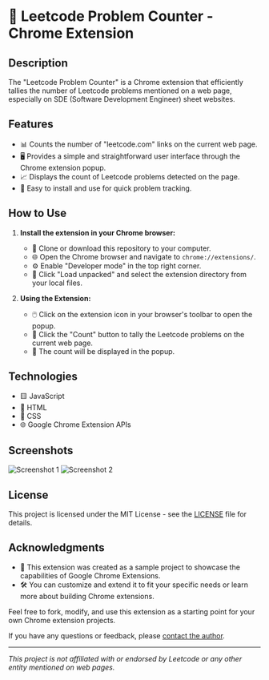 # 🚀 Leetcode Problem Counter - Chrome Extension

## Description

The "Leetcode Problem Counter" is a Chrome extension that efficiently tallies the number of Leetcode problems mentioned on a web page, especially on SDE (Software Development Engineer) sheet websites.

## Features

- 📊 Counts the number of "leetcode.com" links on the current web page.
- 🖥️ Provides a simple and straightforward user interface through the Chrome extension popup.
- 📈 Displays the count of Leetcode problems detected on the page.
- 🚀 Easy to install and use for quick problem tracking.

## How to Use

1. **Install the extension in your Chrome browser:**
   - 🔄 Clone or download this repository to your computer.
   - 🌐 Open the Chrome browser and navigate to `chrome://extensions/`.
   - ⚙️ Enable "Developer mode" in the top right corner.
   - 📂 Click "Load unpacked" and select the extension directory from your local files.

2. **Using the Extension:**
   - 🖱️ Click on the extension icon in your browser's toolbar to open the popup.
   - 🔄 Click the "Count" button to tally the Leetcode problems on the current web page.
   - 📌 The count will be displayed in the popup.

## Technologies

- 🟨 JavaScript
- 📄 HTML
- 🎨 CSS
- 🌐 Google Chrome Extension APIs

## Screenshots

![Screenshot 1](https://github.com/ayushichoudhary-19/LeetcodeProblemCounter/assets/73214455/0b253995-6f29-4c5c-b7c4-261be5f04243)
![Screenshot 2](https://github.com/ayushichoudhary-19/LeetcodeProblemCounter/assets/73214455/690845ff-ec2e-4f18-aa8f-a2c766f7c3e6)

## License

This project is licensed under the MIT License - see the [LICENSE](LICENSE) file for details.

## Acknowledgments

- 🙌 This extension was created as a sample project to showcase the capabilities of Google Chrome Extensions.
- 🛠️ You can customize and extend it to fit your specific needs or learn more about building Chrome extensions.

Feel free to fork, modify, and use this extension as a starting point for your own Chrome extension projects.

If you have any questions or feedback, please [contact the author](mailto:ayushichoudhary0016@gmail.com).

---

_This project is not affiliated with or endorsed by Leetcode or any other entity mentioned on web pages._
